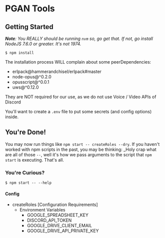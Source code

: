 PGAN Tools
===

## Getting Started
_**Note**: You REALLY should be running `nvm` so, go get that. If not, go install NodeJS 7.6.0 or greater. It's not 1974._

`$ npm install`

The installation process WILL complain about some peerDependencies:
  - erlpack@hammerandchisel/erlpack#master
  - node-opus@^0.2.0
  - opusscript@^0.0.1
  - uws@^0.12.0

They are NOT required for our use, as we do not use Voice / Video APIs of Discord

You'll want to create a `.env` file to put some secrets (and config options) inside.

## You're Done!
You may now run things like `npm start -- createRoles --dry`.
If you haven't worked with npm scripts in the past, you may be thinking: _Holy crap what are all of those `--`, well it's how we pass arguments to the script that `npm start` is executing. That's all.

### You're Curious?
`$ npm start -- --help`


#### Config
  - createRoles [Configuration Requirements]
    - Environment Variables
      - GOOGLE_SPREADSHEET_KEY
      - DISCORD_API_TOKEN
      - GOOGLE_DRIVE_CLIENT_EMAIL
      - GOOGLE_DRIVE_API_PRIVATE_KEY
